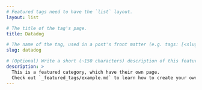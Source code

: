 ```yaml
---
# Featured tags need to have the `list` layout.
layout: list

# The title of the tag's page.
title: Datadog

# The name of the tag, used in a post's front matter (e.g. tags: [<slug>]).
slug: datadog

# (Optional) Write a short (~150 characters) description of this featured tag.
description: >
  This is a featured category, which have their own page.
  Check out `_featured_tags/example.md` to learn how to create your own.
---
```

